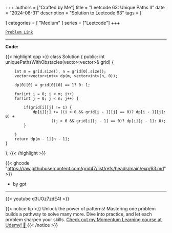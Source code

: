 
+++
authors = ["Crafted by Me"]
title = "Leetcode 63: Unique Paths II"
date = "2024-08-31"
description = "Solution to Leetcode 63"
tags = [
    
]
categories = [
    "Medium"
]
series = ["Leetcode"]
+++



[`Problem Link`](https://leetcode.com/problems/unique-paths-ii/description/)

---

**Code:**

{{< highlight cpp >}}
class Solution {
public:
    int uniquePathsWithObstacles(vector<vector<int>>& grid) {
        
        int m = grid.size(), n = grid[0].size();
        vector<vector<int>> dp(m, vector<int>(n, 0));
        
        dp[0][0] = grid[0][0] == 1? 0: 1;
        
        for(int i = 0; i < m; i++)
        for(int j = 0; j < n; j++) {
            
            if(grid[i][j] != 1) {
                dp[i][j] += ((i > 0 && grid[i - 1][j] == 0)? dp[i - 1][j]: 0) +
                        ((j > 0 && grid[i][j - 1] == 0)? dp[i][j - 1]: 0);
            }
            
        }
        return dp[m - 1][n - 1];
    }
};
{{< /highlight >}}


{{< ghcode "https://raw.githubusercontent.com/grid47/list/refs/heads/main/exp/63.md" >}}
- by gpt
        
---
{{< youtube d3UOz7zdE4I >}}

{{< notice tip >}}
Unlock the power of patterns! Mastering one problem builds a pathway to solve many more. Dive into practice, and let each problem sharpen your skills. [Check out my Momentum Learning course at Udemy! 🚀 ](https://www.udemy.com/course/algorithms-and-data-structures-in-cpp/)
{{< /notice >}}

